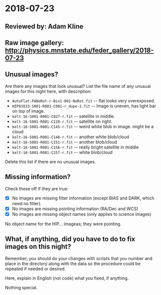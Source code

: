 # 2018-07-23

## Reviewed by:   Adam Kline

## Raw image gallery: http://physics.mnstate.edu/feder_gallery/2018-07-23

## Unusual images?

Are there any images that look unusual? List the file name of any unusual images for this night here, with description:

+ `AutoFlat-PANoRot-r-Bin1-001-NoRot.fit` -- flat looks very overexposed.
+ `HIP81833-S001-R001-C001-r_dupe-2.fit` -- Image is uneven, has light bar on top of image.
+ `kelt-16-S001-R001-C027-r.fit` -- satellite in middle.
+ `kelt-16-S001-R001-C128-r.fit` -- satellite on right.
+ `kelt-16-S001-R001-C145-r.fit` -- weird white blob in image. might be a cloud
+ `kelt-16-S001-R001-C148-r.fit` -- another white blob/cloud
+ `kelt-16-S001-R001-C151-r.fit` -- another blob/cloud
+ `kelt-16-S001-R001-C156-r.fit` -- really bright satellite in middle
+ `kelt-16-S001-R001-C157-r.fit` -- white blob/cloud



Delete this list if there are no unusual images.

## Missing information?

Check these off if they are true:

- [x] No images are missing filter information (except BIAS and DARK, which need no filter).
- [x] No images are missing pointing information (RA/Dec and WCS)
- [x] No images are missing object names (only applies to science images)

No object name for the HIP... imageas; they were pointing.

## What, if anything, did you have to do to fix images on this night?

Remember, you should do your changes with scripts that you number and place in the
directory along with the data so the procedure could be repeated if needed or
desired.

Here, explain in English (not code) what you fixed, if anything.

Nothing special.
